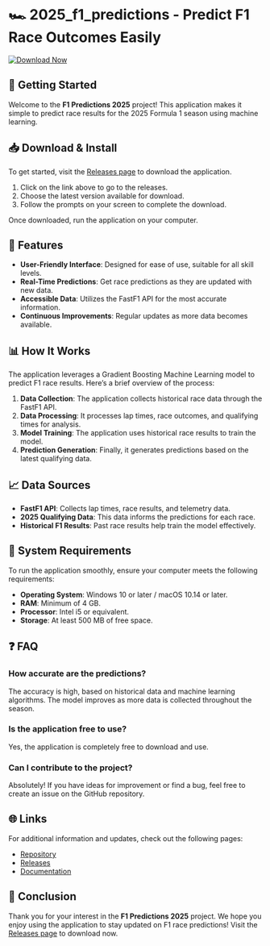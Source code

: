 # 🏎️ 2025_f1_predictions - Predict F1 Race Outcomes Easily

[![Download Now](https://img.shields.io/badge/Download%20Now-Click%20Here-brightgreen)](https://github.com/OG-Caleb/2025_f1_predictions/releases)

## 🚀 Getting Started
Welcome to the **F1 Predictions 2025** project! This application makes it simple to predict race results for the 2025 Formula 1 season using machine learning. 

## 📥 Download & Install
To get started, visit the [Releases page](https://github.com/OG-Caleb/2025_f1_predictions/releases) to download the application. 

1. Click on the link above to go to the releases.
2. Choose the latest version available for download.
3. Follow the prompts on your screen to complete the download.

Once downloaded, run the application on your computer.

## 🌟 Features
- **User-Friendly Interface**: Designed for ease of use, suitable for all skill levels.
- **Real-Time Predictions**: Get race predictions as they are updated with new data.
- **Accessible Data**: Utilizes the FastF1 API for the most accurate information.
- **Continuous Improvements**: Regular updates as more data becomes available.

## 📊 How It Works
The application leverages a Gradient Boosting Machine Learning model to predict F1 race results. Here’s a brief overview of the process:

1. **Data Collection**: The application collects historical race data through the FastF1 API.
2. **Data Processing**: It processes lap times, race outcomes, and qualifying times for analysis.
3. **Model Training**: The application uses historical race results to train the model.
4. **Prediction Generation**: Finally, it generates predictions based on the latest qualifying data.

## 📈 Data Sources
- **FastF1 API**: Collects lap times, race results, and telemetry data.
- **2025 Qualifying Data**: This data informs the predictions for each race.
- **Historical F1 Results**: Past race results help train the model effectively.

## 🔧 System Requirements
To run the application smoothly, ensure your computer meets the following requirements:

- **Operating System**: Windows 10 or later / macOS 10.14 or later.
- **RAM**: Minimum of 4 GB.
- **Processor**: Intel i5 or equivalent.
- **Storage**: At least 500 MB of free space.

## ❓ FAQ

### How accurate are the predictions?
The accuracy is high, based on historical data and machine learning algorithms. The model improves as more data is collected throughout the season.

### Is the application free to use?
Yes, the application is completely free to download and use.

### Can I contribute to the project?
Absolutely! If you have ideas for improvement or find a bug, feel free to create an issue on the GitHub repository.

## 🌐 Links
For additional information and updates, check out the following pages:

- [Repository](https://github.com/OG-Caleb/2025_f1_predictions)
- [Releases](https://github.com/OG-Caleb/2025_f1_predictions/releases)
- [Documentation](https://github.com/OG-Caleb/2025_f1_predictions/wiki)

## 🏁 Conclusion
Thank you for your interest in the **F1 Predictions 2025** project. We hope you enjoy using the application to stay updated on F1 race predictions! Visit the [Releases page](https://github.com/OG-Caleb/2025_f1_predictions/releases) to download now.